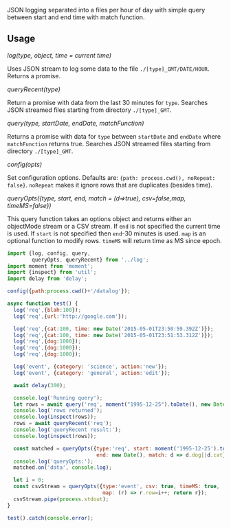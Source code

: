 JSON logging separated into a files per hour of day with simple query between start and end time with match function.

## Usage

*log(type, object, time = current time)*

Uses JSON stream to log some data to the file `./[type]_GMT/DATE/HOUR`.
Returns a promise.


*queryRecent(type)*

Return a promise with data from the last 30 minutes for `type`.  Searches JSON streamed files starting 
from directory `./[type]_GMT`.

*query(type, startDate, endDate, matchFunction)*

Returns a promise with data for `type` between `startDate` and `endDate` where `matchFunction`
returns true. Searches JSON streamed files starting from directory `./[type]_GMT`.

*config(opts)*

Set configuration options.  Defaults are: `{path: process.cwd(), noRepeat: false}`.
`noRepeat` makes it ignore rows that are duplicates (besides time).

*queryOpts({type, start, end, match = (d=>true), csv=false,map, timeMS=false})*

This query function takes an options object and returns either an objectMode stream or a CSV stream.
If `end` is not specified the current time is used.  If `start` is not specified then `end`-30 minutes is
used. `map` is an optional function to modify rows. `timeMS` will return time as MS since epoch.

```javascript
import {log, config, query, 
        queryOpts, queryRecent} from '../log';
import moment from 'moment';
import {inspect} from 'util';
import delay from 'delay';

config({path:process.cwd()+'/datalog'});

async function test() {
  log('req',{blah:100});
  log('req',{url:'http://google.com'});

  log('req',{cat:100, time: new Date('2015-05-01T23:50:59.392Z')});
  log('req',{cat:100, time: new Date('2015-05-01T23:51:53.312Z')});
  log('req',{dog:1000});
  log('req',{dog:1000});
  log('req',{dog:1000});

  log('event', {category: 'science', action:'new'});
  log('event', {category: 'general', action:'edit'});

  await delay(300);

  console.log('Running query');
  let rows = await query('req', moment("1995-12-25").toDate(), new Date(), d=>d.url);
  console.log('rows returned');
  console.log(inspect(rows));
  rows = await queryRecent('req');
  console.log('queryRecent result:');
  console.log(inspect(rows));

  const matched = queryOpts({type:'req', start: moment('1995-12-25').toDate(),
                             end: new Date(), match: d => d.dog||d.cat});
  console.log('queryOpts:');
  matched.on('data', console.log);

  let i = 0;
  const csvStream = queryOpts({type:'event', csv: true, timeMS: true,
                               map: (r) => r.row=i++; return r});
  csvStream.pipe(process.stdout);
}

test().catch(console.error);

```
